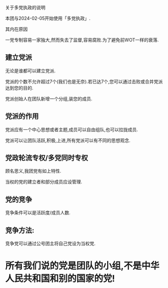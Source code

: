 关于多党执政的说明

本团与2024-02-05开始使用「多党执政」.

其内在原因

一党专制容易一家独大,然而失去了监督,容易腐败.为了避免前WOT一样的衰落.

## 建立党派

无论是谁都可以建立党派.

党派的个数不允许超过7个(我们也是无奈).若已达7个,您可以通过击败或合并党派达到您的目的.

党派创始人在团队新增一个分组,装您的成员.

## 党派的作用

党派应有一个中心思想或者主题,成员可以自由组队,也可以拉拢成员.

党派可以让团队活跃,积极,上进,所有党派可以有不同的思想观念.

## 党政轮流专权/多党同时专权

顾名思义,我团党有如上特性.

当权的党的建立者和部分成员应设管理.

## 党的竞争

竞争条件可以是活跃度/成员人数.

## 竞争方法:

竞争党可以通过公号团主将自己党设为当权党.

# 所有我们说的党是团队的小组,不是中华人民共和国和别的国家的党!